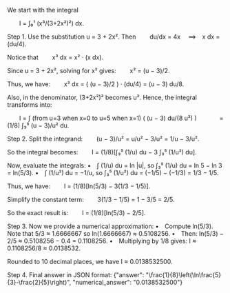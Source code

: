 We start with the integral

  I = ∫₀¹ (x³/(3+2x²)²) dx.

Step 1. Use the substitution u = 3 + 2x². Then
  du/dx = 4x  ⟹ x dx = (du/4).

Notice that
  x³ dx = x² · (x dx).

Since u = 3 + 2x², solving for x² gives:
  x² = (u − 3)/2.

Thus, we have:
  x³ dx = ( (u − 3)/2 ) · (du/4) = (u − 3) du/8.

Also, in the denominator, (3+2x²)² becomes u². Hence, the integral transforms into:

  I = ∫ (from u=3 when x=0 to u=5 when x=1) ( (u − 3) du/(8 u²) )
    = (1/8) ∫₃⁵ (u − 3)/u² du.

Step 2. Split the integrand:
  (u − 3)/u² = u/u² − 3/u² = 1/u − 3/u².

So the integral becomes:
  I = (1/8)[∫₃⁵ (1/u) du − 3 ∫₃⁵ (1/u²) du].

Now, evaluate the integrals:
• ∫ (1/u) du = ln |u|, so ∫₃⁵ (1/u) du = ln 5 − ln 3 = ln(5/3).
• ∫ (1/u²) du = −1/u, so ∫₃⁵ (1/u²) du = (−1/5) − (−1/3) = 1/3 − 1/5.

Thus, we have:
  I = (1/8)[ln(5/3) − 3(1/3 − 1/5)].

Simplify the constant term:
  3(1/3 − 1/5) = 1 − 3/5 = 2/5.

So the exact result is:
  I = (1/8)[ln(5/3) − 2/5].

Step 3. Now we provide a numerical approximation:
• Compute ln(5/3). Note that 5/3 ≈ 1.6666667 so ln(1.6666667) ≈ 0.5108256.
• Then: ln(5/3) − 2/5 ≈ 0.5108256 − 0.4 = 0.1108256.
• Multiplying by 1/8 gives: I ≈ 0.1108256/8 ≈ 0.0138532.

Rounded to 10 decimal places, we have I ≈ 0.0138532500.

Step 4. Final answer in JSON format:
{"answer": "\\frac{1}{8}\\left(\\ln\\frac{5}{3}-\\frac{2}{5}\\right)", "numerical_answer": "0.0138532500"}